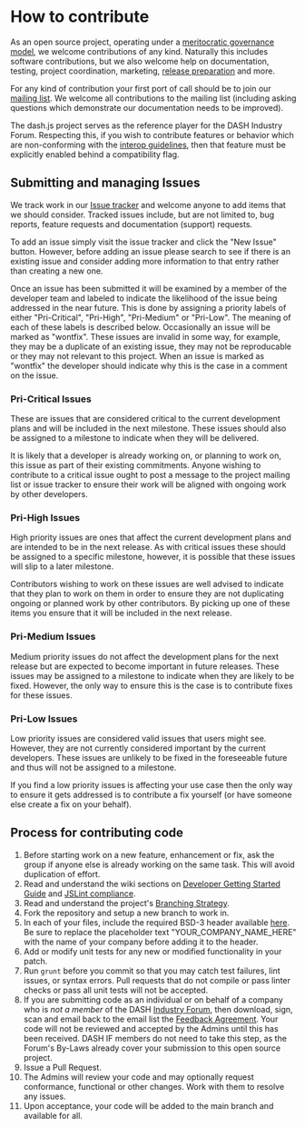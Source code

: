 # How to contribute #
As an open source project, operating under a [meritocratic governance model](https://github.com/Dash-Industry-Forum/dash.js/wiki/governance-model), we welcome contributions of any kind. Naturally this includes software contributions, but we also welcome help on documentation, testing, project coordination, marketing, [release preparation](https://github.com/Dash-Industry-Forum/dash.js/wiki/Release-Management) and more.

For any kind of contribution your first port of call should be to join our [mailing list]( https://groups.google.com/d/forum/dashjs). We welcome all contributions to the mailing list (including asking questions which demonstrate our documentation needs to be improved).

The dash.js project serves as the reference player for the DASH Industry Forum. Respecting this, if you wish to contribute features or behavior which are non-conforming with the [interop guidelines](https://dashif.org/guidelines/), then that feature must be explicitly enabled behind a compatibility flag.

## Submitting and managing Issues

We track work in our [Issue tracker](https://github.com/Dash-Industry-Forum/dash.js/issues) and welcome anyone to add items that we should consider. Tracked issues include, but are not limited to, bug reports, feature requests and documentation (support) requests.

To add an issue simply visit the issue tracker and click the "New Issue" button. However, before adding an issue please search to see if there is an existing issue and consider adding more information to that entry rather than creating a new one.

Once an issue has been submitted it will be examined by a member of the developer team and labeled to indicate the likelihood of the issue being addressed in the near future. This is done by assigning a priority labels of either "Pri-Critical", "Pri-High", "Pri-Medium" or "Pri-Low". The meaning of each of these labels is described below. Occasionally an issue will be marked as "wontfix". These issues are invalid in some way, for example, they may be a duplicate of an existing issue, they may not be reproducable or they may not relevant to this project. When an issue is marked as "wontfix" the developer should indicate why this is the case in a comment on the issue.

### Pri-Critical Issues

These are issues that are considered critical to the current development plans and will be included in the next milestone. These issues should also be assigned to a milestone to indicate when they will be delivered.

It is likely that a developer is already working on, or planning to work on, this issue as part of their existing commitments. Anyone wishing to contribute to a critical issue ought to post a message to the project mailing list or issue tracker to ensure their work will be aligned with ongoing work by other developers.

### Pri-High Issues

High priority issues are ones that affect the current development plans and are intended to be in the next release. As with critical issues these should be assigned to a specific milestone, however, it is possible that these issues will slip to a later milestone.

Contributors wishing to work on these issues are well advised to indicate that they plan to work on them in order to ensure they are not duplicating ongoing or planned work by other contributors. By picking up one of these items you ensure that it will be included in the next release.

### Pri-Medium Issues

Medium priority issues do not affect the development plans for the next release but are expected to become important in future releases. These issues may be assigned to a milestone to indicate when they are likely to be fixed. However, the only way to ensure this is the case is to contribute fixes for these issues.

### Pri-Low Issues

Low priority issues are considered valid issues that users might see. However, they are not currently considered important by the current developers. These issues are unlikely to be fixed in the foreseeable future and thus will not be assigned to a milestone.

If you find a low priority issues is affecting your use case then the only way to ensure it gets addressed is to contribute a fix yourself (or have someone else create a fix on your behalf).

## Process for contributing code

1. Before starting work on a new feature, enhancement or fix, ask the group if anyone else is already working on the same task. This will avoid duplication of effort.
1. Read and understand the wiki sections on [Developer Getting Started Guide](https://github.com/Dash-Industry-Forum/dash.js/wiki/Developer-Getting-Started-Guide) and [JSLint compliance](https://github.com/Dash-Industry-Forum/dash.js/wiki/JSLint-Compliance).
1. Read and understand the project's [Branching Strategy](http://nvie.com/posts/a-successful-git-branching-model/).
1. Fork the repository and setup a new branch to work in.
1. In each of your files, include the required BSD-3 header available [here](https://dashif.org/docs/dash.js.license-header.May2013.txt). Be sure to replace the placeholder text "YOUR_COMPANY_NAME_HERE" with the name of your company before adding it to the header.
1. Add or modify unit tests for any new or modified functionality in your patch.
1. Run `grunt` before you commit so that you may catch test failures, lint issues, or syntax errors. Pull requests that do not compile or pass linter checks or pass all unit tests will not be accepted.
1. If you are submitting code as an individual or on behalf of a company who is _not a member_ of the DASH [Industry Forum](http://dashif.org/members), then download, sign, scan and email back to the email list the [Feedback Agreement](https://dashif.org/docs/DASH-IF-Feedback-Agreement-3-7-2014.pdf). Your code will not be reviewed and accepted by the Admins until this has been received. DASH IF members do not need to take this step, as the Forum's By-Laws already cover your submission to this open source project.
1. Issue a Pull Request.
1. The Admins will review your code and may optionally request conformance, functional or other changes. Work with them to resolve any issues.
1. Upon acceptance, your code will be added to the main branch and available for all.
